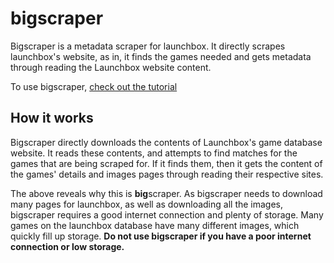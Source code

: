 # bigscraper

Bigscraper is a metadata scraper for launchbox. It directly scrapes launchbox's website, as in, it finds the games needed and gets metadata through reading the Launchbox website content.

To use bigscraper, [check out the tutorial](USAGE.md)

## How it works

Bigscraper directly downloads the contents of Launchbox's game database website. It reads these contents, and attempts to find matches for the games that are being scraped for. If it finds them, then it gets the content of the games' details and images pages through reading their respective sites.

The above reveals why this is **big**scraper. As bigscraper needs to download many pages for launchbox, as well as downloading all the images, bigscraper requires a good internet connection and plenty of storage. Many games on the launchbox database have many different images, which quickly fill up storage.  **Do not use bigscraper if you have a poor internet connection or low storage.**
